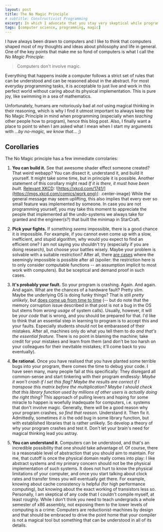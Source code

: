 ```yaml
---
layout: post
title: The No Magic Principle
# subtitle: Constructivist Programming
excerpt: In which I advocate that you stay very skeptical while programming.
tags: [computer science, programming, magic]
---
```


I have always been drawn to computers and I like to think that computers shaped most of my thoughts and ideas about philosophy and life in general. One of the key points that make me so fond of computers is what I call the *No Magic Principle*:

> Computers don't involve magic. 

Everything that happens inside a computer follows a strict set of rules that can be understood and can be reasoned about in the abstract. For most everyday programming tasks, it is acceptable to just live and work in this perfect world without caring about its physical implementation. This is pure joy, like swimming in a sea of mathematics.

Unfortunately, humans are notoriously bad at *not* using magical thinking in their reasoning, which is why I find it utmost important to always keep the No Magic Principle in mind when programming (especially when *teaching* other people how to program), hence this blog post. Also, I finally want a place to point to when I am asked what I mean when I start my arguments with *...by no-magic, we know that...* ;)

## Corollaries

The No Magic principle has a few immediate corrolaries:

1. **You can build it.** See that awesome shader effect someone created? That weird webapp? You can dissect it, understand it, and build it yourself. It might take some time, but in principle it is possible.
Another statement of this corollary might read *If it is there, it must have been built.* [Relevant XKCD](https://xkcd.com/1741/):
![https://xkcd.com/1741/](https://imgs.xkcd.com/comics/work.png){: .center-image}
While the general message may seem uplifting, this also implies that every ever so small feature was implemented by someone. In case you are not programming yourself, you may take this moment to appreciate the people that implemented all the undo-systems we always take for granted and the engineer(s?) that built the minimap in StarCraft.

2. **Pick your fights.** If something *seems* impossible, there is a good chance it *is* impossible. For example, if you cannot even come up with a slow, inefficient, and stupid algorithm, why would you expect to find an efficient one? I am not saying you shouldn't try (especially if you are doing research), but choose your battles wisely. Maybe your problem is solvable with a suitable restriction? After all, there [are cases](http://math.andrej.com/2007/09/28/seemingly-impossible-functional-programs/) where the seemingly impossible is possible after all (spoiler: the restriction here is to only consider computable functions -- an assumption implicit to most work with computers). But be sceptical and demand proof in such cases.

3. **It's probably your fault.** So your program is crashing. Again. And again. And again. What are the chances of a hardware fault? Pretty slim. Maybe the underlying OS is doing funky things? That is still *pretty unlikely*, but [does come up from time to time](https://blogs.unity3d.com/2016/04/25/debugging-memory-corruption-who-the-hell-writes-2-into-my-stack-2/) (-- but do note that the memory corruption issue described in that post is not a bug in the OS but stems from *wrong usage* of system calls). Usually, however, it will be *your code* that is wrong, and you should be prepared for that. I'd like to think that an essential step in learning to program is to accept this and your faults. Especially students should not be embarassed of their mistakes. After all, machines only do what you tell them to do *and that's the essential feature*. There is no point in blaming the machine; take credit for your mistakes and learn from them (and don't be too harsh on your colleagues for their inevitable mistakes; it'll come back to you eventually).

4. **Be rational.** Once you have realised that you have planted some terrible bugs into your program, there comes the time to debug your code. I have seen many, many people fail at this specifically: They disregard all common-sense and start tinkering with their program endlessly: *Maybe it won't crash if I set this flag? Maybe the results are correct if I transpose this matrix before the multiplication? Maybe I should check that this library function used by millions of other users is actually doing the right thing?*
This approach of pulling levers and hoping for some miracle to happen is woefully inadequate for computers, i.e. systems that don't involve magic. Generally, there will be a good reason why your program crashes, *so find that reason*. Understand it. Then fix it. Admittedly, sometimes *it is* the odd bug in some library function, but with established libraries that is rather unlikely. So develop a theory of why your program crashes and test it. Don't let your brain's need for magical thinking lead you astray.

5. **You can understand it**. Computers can be understood, and that's an incredible possibility that one should take advantage of. Of course, there is a reasonable level of abstraction that you should aim to maintain. For me, that cutoff is once the physical domain really comes into play: I like abstract systems and my primary concern should not be the physical implementation of such systems. It does not hurt to know the physical limitations of your computer, and once you start talking about clock rates and transfer times you will eventually get there. For example, knowing about cache consistency is helpful (for high performance computing), but knowing about the exact working of transistors less so.
Personally, I am skeptical of any code that I couldn't compile myself, at least roughly. While I don't think you need to teach undergrads a whole semester of x86 assembly, not exposing them to the lower levels of computing is a crime: Computers are reductionist-machines by design and that should be embraced to drive the point home that your compiler is not a magical tool but something that can be understood in all of its details.